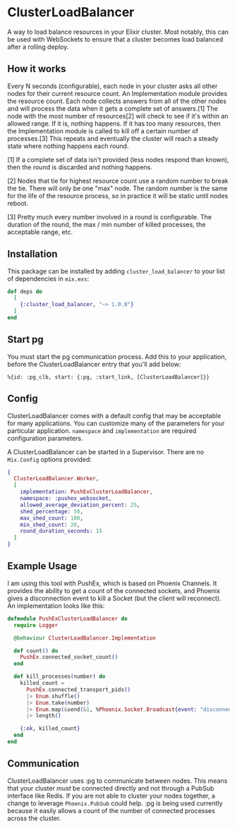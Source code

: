 # ClusterLoadBalancer

A way to load balance resources in your Elixir cluster. Most notably, this can be used with WebSockets to
ensure that a cluster becomes load balanced after a rolling deploy.

## How it works

Every N seconds (configurable), each node in your cluster asks all other nodes for their current resource
count. An Implementation module provides the resource count. Each node collects answers from all of the other
nodes and will process the data when it gets a complete set of answers.[1] The node with the most number of
resources[2] will check to see if it's within an allowed range. If it is, nothing happens. If it has too many
resources, then the Implementation module is called to kill off a certain number of processes.[3] This repeats
and eventually the cluster will reach a steady state where nothing happens each round.

[1] If a complete set of data isn't provided (less nodes respond than known), then the round is discarded and nothing
happens.

[2] Nodes that tie for highest resource count use a random number to break the tie. There will only be one "max" node.
The random number is the same for the life of the resource process, so in practice it will be static until nodes reboot.

[3] Pretty much every number involved in a round is configurable. The duration of the round, the max / min number of
killed processes, the acceptable range, etc.

## Installation

This package can be installed by adding `cluster_load_balancer` to your list of dependencies in `mix.exs`:

```elixir
def deps do
  [
    {:cluster_load_balancer, "~> 1.0.0"}
  ]
end
```

## Start pg

You must start the pg communication process. Add this to your application, before the ClusterLoadBalancer entry that
you'll add below:

```
%{id: :pg_clb, start: {:pg, :start_link, [ClusterLoadBalancer]}}
```

## Config

ClusterLoadBalancer comes with a default config that may be acceptable for many applications. You can customize
many of the parameters for your particular application. `namespace` and `implementation` are required configuration
parameters.

A ClusterLoadBalancer can be started in a Supervisor. There are no `Mix.Config` options provided:

```elixir
{
  ClusterLoadBalancer.Worker,
  [
    implementation: PushExClusterLoadBalancer,
    namespace: :pushex_websocket,
    allowed_average_deviation_percent: 25,
    shed_percentage: 50,
    max_shed_count: 100,
    min_shed_count: 20,
    round_duration_seconds: 15
  ]
}
```

## Example Usage

I am using this tool with PushEx, which is based on Phoenix Channels. It provides the ability to get a count
of the connected sockets, and Phoenix gives a disconnection event to kill a Socket (but the client will reconnect).
An implementation looks like this:

```elixir
defmodule PushExClusterLoadBalancer do
  require Logger

  @behaviour ClusterLoadBalancer.Implementation

  def count() do
    PushEx.connected_socket_count()
  end

  def kill_processes(number) do
    killed_count =
      PushEx.connected_transport_pids()
      |> Enum.shuffle()
      |> Enum.take(number)
      |> Enum.map(&send(&1, %Phoenix.Socket.Broadcast{event: "disconnect"}))
      |> length()

    {:ok, killed_count}
  end
end
```

## Communication

ClusterLoadBalancer uses :pg to communicate between nodes. This means that your cluster *must* be connected
directly and not through a PubSub interface like Redis. If you are not able to cluster your nodes together, a
change to leverage `Phoenix.PubSub` could help. :pg is being used currently because it easily allows a count
of the number of connected processes across the cluster.
